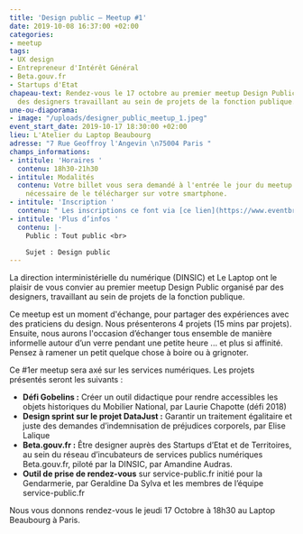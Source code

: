 ```yaml
---
title: 'Design public – Meetup #1'
date: 2019-10-08 16:37:00 +02:00
categories:
- meetup
tags:
- UX design
- Entrepreneur d'Intérêt Général
- Beta.gouv.fr
- Startups d'Etat
chapeau-text: Rendez-vous le 17 octobre au premier meetup Design Public organisé par
  des designers travaillant au sein de projets de la fonction publique.
une-ou-diaporama:
- image: "/uploads/designer_public_meetup_1.jpeg"
event_start_date: 2019-10-17 18:30:00 +02:00
lieu: L'Atelier du Laptop Beaubourg
adresse: "7 Rue Geoffroy l'Angevin \n75004 Paris "
champs_informations:
- intitule: 'Horaires '
  contenu: 18h30-21h30
- intitule: Modalités
  contenu: Votre billet vous sera demandé à l'entrée le jour du meetup. Il est donc
    nécessaire de le télécharger sur votre smartphone.
- intitule: 'Inscription '
  contenu: " Les inscriptions ce font via [ce lien](https://www.eventbrite.fr/e/billets-design-public-meetup-1-74790669907)"
- intitule: 'Plus d’infos '
  contenu: |-
    Public : Tout public <br>

    Sujet : Design public
---
```


La direction interministérielle du numérique (DINSIC) et Le Laptop ont le plaisir de vous convier au premier meetup Design Public organisé par des designers, travaillant au sein de projets de la fonction publique. 

Ce meetup est un moment d'échange, pour partager des expériences avec des praticiens du design. Nous présenterons 4 projets (15 mins par projets). Ensuite, nous aurons l'occasion d’échanger tous ensemble de manière informelle autour d’un verre pendant une petite heure ... et plus si affinité. Pensez à ramener un petit quelque chose à boire ou à grignoter. 

Ce #1er meetup sera axé sur les services numériques. Les projets présentés seront les suivants :

* **Défi Gobelins :** Créer un outil didactique pour rendre accessibles les objets historiques du Mobilier National, par Laurie Chapotte (défi 2018)
* **Design sprint sur le projet DataJust :** Garantir un traitement égalitaire et juste des demandes d’indemnisation de préjudices corporels, par Elise Lalique
* **Beta.gouv.fr :** Être designer auprès des Startups d’Etat et de Territoires, au sein du réseau d’incubateurs de services publics numériques Beta.gouv.fr, piloté par la DINSIC, par Amandine Audras.
* **Outil de prise de rendez-vous** sur service-public.fr initié pour la Gendarmerie, par Geraldine Da Sylva et les membres de l’équipe service-public.fr

Nous vous donnons rendez-vous le jeudi 17 Octobre à 18h30 au Laptop Beaubourg à Paris.
